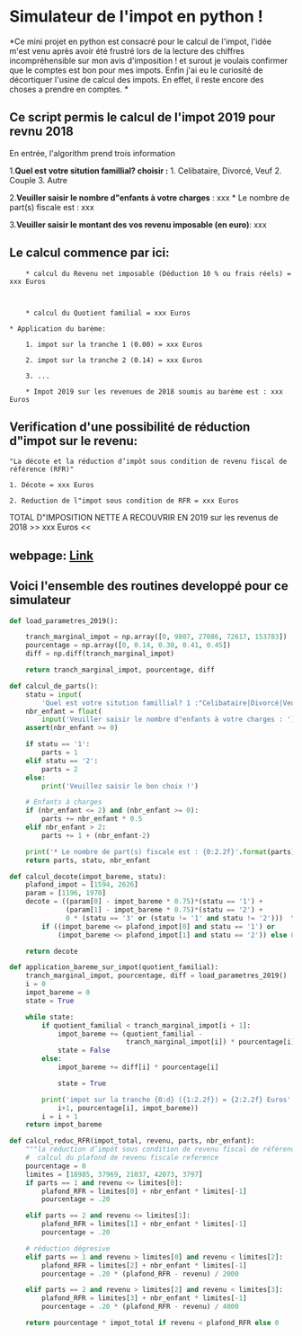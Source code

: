 # Simulateur de l'impot en python !

*Ce mini projet en python est consacré pour le calcul de l'impot, l'idée m'est venu après avoir été frustré lors de la lecture des chiffres incompréhensible sur mon avis d'imposition ! et surout je voulais confirmer que le comptes est bon pour mes impots.
Enfin j'ai eu le curiosité de décortiquer l'usine de calcul des impots. 
En effet, il reste encore des choses a prendre en comptes.
*

## Ce script permis le calcul de l'impot 2019 pour revnu 2018
En entrée, l'algorithm prend trois information

1.**Quel est votre sitution famillial? choisir :**
    1. Celibataire, Divorcé, Veuf
    2. Couple
    3. Autre 

2.**Veuiller saisir le nombre d"enfants à votre charges** : xxx
    * Le nombre de part(s) fiscale est : xxx

3.**Veuiller saisir le montant des vos revenu imposable (en euro)**: xxx

## Le calcul commence par ici:

        * calcul du Revenu net imposable (Déduction 10 % ou frais réels) = xxx Euros



        * calcul du Quotient familial = xxx Euros

    * Application du barème:

        1. impot sur la tranche 1 (0.00) = xxx Euros

        2. impot sur la tranche 2 (0.14) = xxx Euros

        3. ...

        * Impot 2019 sur les revenues de 2018 soumis au barème est : xxx Euros

## Verification d'une possibilité de réduction d"impot sur le revenu: 
    "La décote et la réduction d’impôt sous condition de revenu fiscal de référence (RFR)"

    1. Décote = xxx Euros

    2. Reduction de l"impot sous condition de RFR = xxx Euros

TOTAL D"IMPOSITION NETTE  A RECOUVRIR EN 2019 sur les revenus de 2018 >> xxx Euros <<


## webpage: [Link](https://aminehy.github.io/calcul_impot_python/)




## Voici l'ensemble des routines developpé pour ce simulateur

``` python
def load_parametres_2019():

    tranch_marginal_impot = np.array([0, 9807, 27086, 72617, 153783])
    pourcentage = np.array([0, 0.14, 0.30, 0.41, 0.45])
    diff = np.diff(tranch_marginal_impot)

    return tranch_marginal_impot, pourcentage, diff
```

``` python
def calcul_de_parts():
    statu = input(
        'Quel est votre sitution famillial? 1 :"Celibataire|Divorcé|Veuf" / 2 :"Couple" / 3 :"Autre" : \t')
    nbr_enfant = float(
        input('Veuiller saisir le nombre d"enfants à votre charges : '))
    assert(nbr_enfant >= 0)

    if statu == '1':
        parts = 1
    elif statu == '2':
        parts = 2
    else:
        print('Veuillez saisir le bon choix !')

    # Enfants à charges
    if (nbr_enfant <= 2) and (nbr_enfant >= 0):
        parts += nbr_enfant * 0.5
    elif nbr_enfant > 2:
        parts += 1 + (nbr_enfant-2)

    print('* Le nombre de part(s) fiscale est : {0:2.2f}'.format(parts))
    return parts, statu, nbr_enfant
```

``` python
def calcul_decote(impot_bareme, statu):
    plafond_impot = [1594, 2626]
    param = [1196, 1970]
    decote = ((param[0] - impot_bareme * 0.75)*(statu == '1') +
              (param[1] - impot_bareme * 0.75)*(statu == '2') +
              0 * (statu == '3' or (statu != '1' and statu != '2')))  \
        if ((impot_bareme <= plafond_impot[0] and statu == '1') or
            (impot_bareme <= plafond_impot[1] and statu == '2')) else 0

    return decote
``` 

``` python
def application_bareme_sur_impot(quotient_familial):
    tranch_marginal_impot, pourcentage, diff = load_parametres_2019()
    i = 0
    impot_bareme = 0
    state = True

    while state:
        if quotient_familial < tranch_marginal_impot[i + 1]:
            impot_bareme += (quotient_familial -
                             tranch_marginal_impot[i]) * pourcentage[i]
            state = False
        else:
            impot_bareme += diff[i] * pourcentage[i]

            state = True

        print('impot sur la tranche {0:d} ({1:2.2f}) = {2:2.2f} Euros'.format(
            i+1, pourcentage[i], impot_bareme))
        i = i + 1
    return impot_bareme
```

``` python
def calcul_reduc_RFR(impot_total, revenu, parts, nbr_enfant):
    """la réduction d’impôt sous condition de revenu fiscal de référence (RFR)"""
    #  calcul du plafond de revenu fiscale reference
    pourcentage = 0
    limites = [18985, 37969, 21037, 42073, 3797]
    if parts == 1 and revenu <= limites[0]:
        plafond_RFR = limites[0] + nbr_enfant * limites[-1]
        pourcentage = .20

    elif parts == 2 and revenu <= limites[1]:
        plafond_RFR = limites[1] + nbr_enfant * limites[-1]
        pourcentage = .20

    # réduction dégresive
    elif parts == 1 and revenu > limites[0] and revenu < limites[2]:
        plafond_RFR = limites[2] + nbr_enfant * limites[-1]
        pourcentage = .20 * (plafond_RFR - revenu) / 2000

    elif parts == 2 and revenu > limites[2] and revenu < limites[3]:
        plafond_RFR = limites[3] + nbr_enfant * limites[-1]
        pourcentage = .20 * (plafond_RFR - revenu) / 4000

    return pourcentage * impot_total if revenu < plafond_RFR else 0
```

